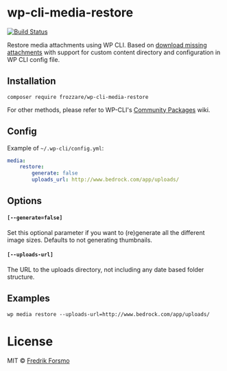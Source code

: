 # wp-cli-media-restore

[![Build Status](https://travis-ci.org/frozzare/wp-cli-media-restore.svg)](https://travis-ci.org/frozzare/wp-cli-media-restore)

Restore media attachments using WP CLI. Based on [download missing attachments](https://github.com/cftp/wp-cli-download-missing-attachments) with support for custom content directory and configuration in WP CLI config file.

## Installation

```
composer require frozzare/wp-cli-media-restore
```

For other methods, please refer to WP-CLI's [Community Packages](https://github.com/wp-cli/wp-cli/wiki/Community-Packages) wiki.

## Config

Example of `~/.wp-cli/config.yml`:

```yaml
media:
	restore:
		generate: false
		uploads_url: http://www.bedrock.com/app/uploads/
```

## Options

#### `[--generate=false]`
Set this optional parameter if you want to (re)generate all the different image sizes. Defaults to not generating thumbnails.

#### `[--uploads-url]`
The URL to the uploads directory, not including any date based folder structure.

## Examples

```
wp media restore --uploads-url=http://www.bedrock.com/app/uploads/
```

# License

MIT © [Fredrik Forsmo](https://github.com/frozzare)

